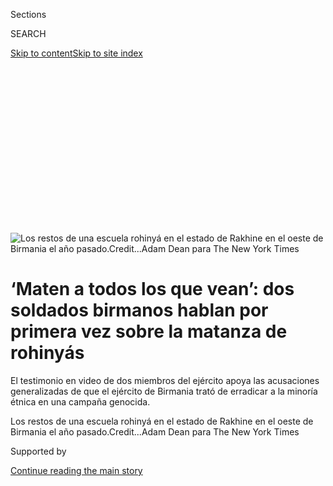 <div id="app">

<div>

<div>

<div>

<div class="NYTAppHideMasthead css-ikk3s8 e1suatyy0">

<div class="section css-133zg39 e1suatyy2">

<div class="css-eph4ug er09x8g0">

<div class="css-6n7j50">

</div>

<span class="css-1dv1kvn">Sections</span>

<div class="css-10488qs">

<span class="css-1dv1kvn">SEARCH</span>

</div>

[Skip to content](#site-content)[Skip to site
index](#site-index)

</div>

<div class="css-10698na e1huz5gh0">

</div>

</div>

</div>

</div>

<div data-aria-hidden="false">

<div id="site-content" data-role="main">

<div>

<div class="css-1aor85t" style="opacity:0.000000001;z-index:-1;visibility:hidden">

<div class="css-1hqnpie">

<div class="css-epjblv">

<span class="css-17xtcya">[Mundo](/es/section/mundo)</span><span class="css-x15j1o">|</span><span class="css-fwqvlz">‘Maten
a todos los que vean’: dos soldados birmanos hablan por primera vez
sobre la matanza de
rohinyás</span>

</div>

<div class="css-k008qs">

<div class="css-1iwv8en">

<span class="css-18z7m18"></span>

<div>

</div>

</div>

<span class="css-1n6z4y">https://nyti.ms/339ysyP</span>

<div class="css-1705lsu">

<div class="css-4xjgmj">

<div class="css-4skfbu" data-role="toolbar" data-aria-label="Social Media Share buttons, Save button, and Comments Panel with current comment count" data-testid="share-tools">

  - 
  - 
  - 
  - 
    
    <div class="css-6n7j50">
    
    </div>

  - 
  - 

</div>

</div>

</div>

</div>

</div>

</div>

<div class="css-11qgg8s">

</div>

<div id="fullBleedHeaderContent">

<div class="css-9fsmc8">

![<span class="css-16f3y1r e13ogyst0" data-aria-hidden="true">Los restos
de una escuela rohinyá en el estado de Rakhine en el oeste de Birmania
el año
pasado.</span><span class="css-cnj6d5 e1z0qqy90" itemprop="copyrightHolder"><span class="css-1ly73wi e1tej78p0">Credit...</span><span><span>Adam
Dean para The New York
Times</span></span></span>](https://static01.graylady3jvrrxbe.onion/images/2020/09/08/world/08rohingya-graves-ES-00/merlin_176684058_c9fb54cc-a16a-42b6-b331-4eaed1c08263-articleLarge.jpg?quality=75&auto=webp&disable=upscale)

</div>

<div class="css-1aqq9tq">

<div class="css-ls6wgr ehdk2mb0">

# ‘Maten a todos los que vean’: dos soldados birmanos hablan por primera vez sobre la matanza de rohinyás

</div>

El testimonio en video de dos miembros del ejército apoya las
acusaciones generalizadas de que el ejército de Birmania trató de
erradicar a la minoría étnica en una campaña genocida.

</div>

<div class="css-nwzfg5 e1gnum310">

<span class="css-1f9pvn2 mundo">Los restos de una escuela rohinyá en el
estado de Rakhine en el oeste de Birmania el año
pasado.</span><span class="css-cnj6d5 e1z0qqy90" itemprop="copyrightHolder"><span class="css-1ly73wi e1tej78p0">Credit...</span><span><span>Adam
Dean para The New York Times</span></span></span>

</div>

<div id="sponsor-wrapper" class="css-1hyfx7x">

<div id="sponsor-slug" class="css-19vbshk">

Supported by

</div>

[Continue reading the main
story](#after-sponsor)

<div id="sponsor" class="ad sponsor-wrapper" style="text-align:center;height:100%;display:block">

</div>

<div id="after-sponsor">

</div>

</div>

<div class="css-1wx1auc e1gnum311">

<div class="css-18e8msd">

<div class="css-vp77d3 epjyd6m0">

<div class="css-1baulvz">

Por [<span class="css-1baulvz" itemprop="name">Hannah
Beech</span>](https://www.nytimes3xbfgragh.onion/by/hannah-beech),
<span class="css-1baulvz" itemprop="name">Saw Nang</span> y
[<span class="css-1baulvz last-byline" itemprop="name">Marlise
Simons</span>](https://www.nytimes3xbfgragh.onion/by/marlise-simons)

</div>

</div>

  - 
    
    <div class="css-ld3wwf e16638kd2">
    
    8 de septiembre de
    2020
    
    </div>

  - 
    
    <div class="css-4xjgmj">
    
    <div class="css-d8bdto" data-role="toolbar" data-aria-label="Social Media Share buttons, Save button, and Comments Panel with current comment count" data-testid="share-tools">
    
      - 
      - 
      - 
      - 
        
        <div class="css-6n7j50">
        
        </div>
    
      - 
      - 
    
    </div>
    
    </div>

</div>

<div class="css-tk9fsr">

[Read in
English](https://www.nytimes3xbfgragh.onion/2020/09/08/world/asia/myanmar-rohingya-genocide.html "Read in English")

</div>

</div>

</div>

<div class="section meteredContent css-1r7ky0e" name="articleBody" itemprop="articleBody">

<div class="css-1fanzo5 StoryBodyCompanionColumn">

<div class="css-53u6y8">

[Regístrate para recibir nuestro
boletín](https://www.nytimes3xbfgragh.onion/newsletters/el-times) con
lo mejor de The New York Times.

-----

Los dos soldados confiesan sus crímenes de forma monótona. Solo unos
cuantos parpadeos delatan su emoción: ejecuciones, entierros en masa,
destrucción de pueblos y violaciones.

La orden de su comandante en agosto de 2017 fue clara, dijo el soldado
Myo Win Tun en un testimonio en video: “Disparen a todo lo que vean y a
todo lo que escuchen”.

Dijo que obedeció, participó en la masacre de 30 musulmanes rohinyás y
los enterró en una fosa común cerca de una torre celular y una base
militar.

</div>

</div>

<div class="css-1fanzo5 StoryBodyCompanionColumn">

<div class="css-53u6y8">

En un municipio vecino, el soldado Zaw Naing Tun dijo que alrededor de
la misma época, él y sus camaradas de otro batallón siguieron una
directiva casi idéntica de su superior: ‘Maten a todos los que vean,
sean niños o adultos’.

</div>

</div>

<div class="css-79elbk" data-testid="photoviewer-wrapper">

<div class="css-z3e15g" data-testid="photoviewer-wrapper-hidden">

</div>

<div class="css-1a48zt4 ehw59r15" data-testid="photoviewer-children">

![<span class="css-16f3y1r e13ogyst0" data-aria-hidden="true">Los
soldados Myo Win Tun y Zaw Naing Tun son los primeros miembros del
ejército de Birmania en admitir abiertamente haber participado en lo
que los funcionarios de las Naciones Unidas dicen que fue una campaña
genocida contra la minoría musulmana rohinyá del
país.</span>](https://static01.graylady3jvrrxbe.onion/images/2020/09/08/world/08rohingya-graves-ES-01/merlin_176717454_db6f0804-1f8c-44b4-a8d7-5f33bdcf53ce-articleLarge.jpg?quality=75&auto=webp&disable=upscale)

</div>

</div>

<div class="css-1fanzo5 StoryBodyCompanionColumn">

<div class="css-53u6y8">

“Acabamos con unas 20 aldeas”, dijo el soldado Zaw Naing Tun, y agregó
que él también arrojó los cuerpos en una fosa común.

El testimonio en video de los dos soldados se compartió con los fiscales
internacionales y es la primera vez que miembros del Tatmadaw —como se
conoce al ejército de Birmania— confiesan abiertamente haber participado
en lo que los funcionarios de las Naciones Unidas dicen que fue una
campaña genocida contra la minoría musulmana rohinyá del
país.

</div>

</div>

<div class="css-79elbk" data-testid="photoviewer-wrapper">

<div class="css-z3e15g" data-testid="photoviewer-wrapper-hidden">

</div>

<div class="css-1a48zt4 ehw59r15" data-testid="photoviewer-children">

<div class="css-1xdhyk6 erfvjey0">

<span class="css-1ly73wi e1tej78p0">Image</span>

<div class="css-zjzyr8">

<div data-testid="lazyimage-container" style="height:257.77777777777777px">

</div>

</div>

</div>

<span class="css-16f3y1r e13ogyst0" data-aria-hidden="true">Refugiados
rohinyás de Birmania en Bangladés en agosto de 2017. Muchos habían huído
del área de Taung Bazar, donde el soldado Myo Win Tun ha confesado haber
participado en
atrocidades.</span><span class="css-cnj6d5 e1z0qqy90" itemprop="copyrightHolder"><span class="css-1ly73wi e1tej78p0">Credit...</span><span>Adam
Dean para The New York Times</span></span>

</div>

</div>

<div class="css-1fanzo5 StoryBodyCompanionColumn">

<div class="css-53u6y8">

El 7 de septiembre, los dos hombres, que huyeron de Birmania el mes
pasado, fueron llevados a La Haya, donde la Corte Penal Internacional ha
abierto un caso que examina si los líderes del Tatmadaw cometieron
crímenes a gran escala contra los rohinyás.

</div>

</div>

<div class="css-1fanzo5 StoryBodyCompanionColumn">

<div class="css-53u6y8">

Las atrocidades descritas por los dos hombres se hacen eco de las
pruebas de graves abusos a los derechos humanos que se han recogido
entre los más de un millón de rohinyás que ahora se refugian en el
vecino Bangladés. Lo que distingue su testimonio es que proviene de los
perpetradores, no de las víctimas.

“Este es un instante monumental para los rohinyás y el pueblo de
Birmania en su continua lucha por la justicia”, dijo Matthew Smith,
director ejecutivo de Fortify Rights, un organismo de vigilancia de
derechos humanos. “Estos hombres podrían ser los primeros perpetradores
de Birmania juzgados en la Corte Penal Internacional, y los primeros
testigos internos bajo custodia del tribunal”.

The New York Times no pudo confirmar independientemente que los dos
soldados cometieron los crímenes que confesaron. Pero los detalles de
sus relatos se ajustan a las descripciones proporcionadas por decenas de
testigos y observadores, incluidos los refugiados rohinyás, los
residentes de Rakhine, los soldados del Tatmadaw y los políticos
locales.

Y múltiples aldeanos confirmaron de manera independiente la ubicación de
las fosas comunes que los soldados proporcionaron en su testimonio,
pruebas que serán aprovechadas en las investigaciones de la Corte Penal
Internacional y otros procedimientos judiciales. El gobierno de Birmania
ha negado repetidamente la existencia de esos sitios en toda la región.

Los crímenes que, según los soldados, fueron perpetrados por sus
batallones de infantería y otras fuerzas de seguridad —unos 150 civiles
muertos y docenas de aldeas destruidas— son solo una parte de la larga
campaña de Birmania en contra de los rohinyás. Y retratan una operación
concertada y calculada para exterminar a un solo grupo étnico
minoritario, la cuestión que está en el centro de los actuales casos de
genocidio.

Las masacres de los rohinyás que culminaron en 2017 fueron catalizadoras
de una de las huidas más rápidas de refugiados del mundo. En cuestión de
semanas, [tres cuartos de millón de
apátridas](https://www.nytimes3xbfgragh.onion/es/2019/08/26/espanol/mundo/rohinya-exodo-banglades.html)
fueron desarraigados de sus hogares en el estado occidental de Rakhine,
en Birmania, mientras las fuerzas de seguridad atacaban sus aldeas con
rifles, machetes y
lanzallamas.

</div>

</div>

<div class="css-79elbk" data-testid="photoviewer-wrapper">

<div class="css-z3e15g" data-testid="photoviewer-wrapper-hidden">

</div>

<div class="css-1a48zt4 ehw59r15" data-testid="photoviewer-children">

<div class="css-1xdhyk6 erfvjey0">

<span class="css-1ly73wi e1tej78p0">Image</span>

<div class="css-zjzyr8">

<div data-testid="lazyimage-container" style="height:257.77777777777777px">

</div>

</div>

</div>

<span class="css-16f3y1r e13ogyst0" data-aria-hidden="true">Refugiados
rohinyás en un campamento cerca de Amtali, Bangladés, en agosto de
2017</span><span class="css-cnj6d5 e1z0qqy90" itemprop="copyrightHolder"><span class="css-1ly73wi e1tej78p0">Credit...</span><span>Adam
Dean para The New York Times</span></span>

</div>

</div>

<div class="css-1fanzo5 StoryBodyCompanionColumn">

<div class="css-53u6y8">

Los ancianos fueron decapitados y las chicas jóvenes violadas y les
arrancaron los pañuelos de la cabeza para vendarles los ojos, dijeron
los testigos y los sobrevivientes. Médicos sin Fronteras calculó que por
lo menos [6700
rohinyás](https://www.nytimes3xbfgragh.onion/2017/12/14/world/asia/myanmar-rohingya-deaths.html),
entre ellos 730 niños, sufrieron muertes violentas desde fines de agosto
hasta fines de septiembre de 2017. Aproximadamente 200 asentamientos
rohinyás fueron completamente arrasados entre 2017 y 2019, según las
Naciones Unidas.

En un
[informe](https://www.ohchr.org/Documents/HRBodies/HRCouncil/FFM-Myanmar/20190916/A_HRC_42_CRP.5.pdf)
publicado el año pasado, una misión de investigación del Consejo de
Derechos Humanos de las Naciones Unidas dijo que “existe un grave riesgo
de que se produzcan o se repitan actos genocidas y de que Birmania no
cumpla su obligación de prevenir el genocidio, de investigar el
genocidio y de promulgar leyes eficaces que lo tipifiquen como delito y
lo castiguen”.

El gobierno de Myanmar ha negado cualquier campaña orquestada contra los
rohinyás. El pasado diciembre, [Daw Aung San Suu
Kyi](https://www.nytimes3xbfgragh.onion/2019/12/10/world/asia/aung-san-suu-kyi-myanmar-genocide-hague.html),
líder civil de la nación, defendió a Birmania de los cargos de genocidio
en otro caso, éste en la Corte Internacional de Justicia de La Haya.
Ganadora del premio Nobel de la Paz, Aung San Suu Kyi ha visto su legado
empañado por su apoyo a los militares y su negativa a condenar
claramente la persecución de los rohinyás.

Solo unos pocos soldados del Tatmadaw han sido castigados, con breves
períodos de prisión, por actos que los militares dicen que fueron
eventos aislados en un par de aldeas.

Aunque los rohinyás son del estado de Rakhine en Birmania, [el gobierno
del país afirma que son intrusos
extranjeros](https://www.nytimes3xbfgragh.onion/2017/10/24/world/asia/myanmar-rohingya-ethnic-cleansing.html).
Los funcionarios birmanos han sugerido que los rohinyás quemaron sus
propias aldeas para obtener simpatía internacional.

Los relatos de los dos soldados destrozan esa narrativa oficial.

No está claro qué pasará con los dos hombres, que no están bajo arresto
pero que fueron efectivamente puestos bajo custodia de la Corte Penal
Internacional el lunes. Podrían prestar testimonio en los procedimientos
judiciales y ser puestos en protección de testigos. Podrían ser
juzgados. La oficina del fiscal del tribunal se negó a comentar
públicamente sobre un caso en curso, pero dos personas al tanto de las
investigaciones dijeron que los hombres ya habían sido interrogados
ampliamente por funcionarios del tribunal en las últimas
semanas.

</div>

</div>

<div class="css-79elbk" data-testid="photoviewer-wrapper">

<div class="css-z3e15g" data-testid="photoviewer-wrapper-hidden">

</div>

<div class="css-1a48zt4 ehw59r15" data-testid="photoviewer-children">

<div class="css-1xdhyk6 erfvjey0">

<span class="css-1ly73wi e1tej78p0">Image</span>

<div class="css-zjzyr8">

<div data-testid="lazyimage-container" style="height:257.77777777777777px">

</div>

</div>

</div>

<span class="css-16f3y1r e13ogyst0" data-aria-hidden="true">Refugiados
rohinyás en septiembre de 2017 después de cruzar a Bangladés. Las aldeas
arden en el
fondo.</span><span class="css-cnj6d5 e1z0qqy90" itemprop="copyrightHolder"><span class="css-1ly73wi e1tej78p0">Credit...</span><span>Adam
Dean para The New York Times</span></span>

</div>

</div>

<div class="css-1fanzo5 StoryBodyCompanionColumn">

<div class="css-53u6y8">

La Corte Penal Internacional normalmente enjuicia a figuras de alto
nivel acusadas de delitos graves como el genocidio o los crímenes de
lesa humanidad, no a soldados rasos.

Payam Akhavan, un abogado canadiense que representa a Bangladés en una
demanda contra Birmania ante la Corte Penal Internacional, no quiso
hacer comentarios sobre la identidad de los dos hombres. Sin embargo,
pidió que se rindieran cuentas para evitar nuevas atrocidades contra los
600.000 rohinyás que permanecen en Birmania.

“La impunidad no es una opción”, dijo Akhavan. “Algo de justicia es
mejor que nada de justicia”.

Los relatos de los soldados también añadirán peso al caso separado en la
Corte Internacional de Justicia, donde se acusa a Birmania de intentar
“destruir a los rohinyás como grupo, en su totalidad, mediante el uso
de [asesinatos en masa, violaciones y otras formas de violencia
sexual](https://www.nytimes3xbfgragh.onion/2017/09/02/world/asia/rohingya-myanmar-bangladesh-refugees-massacre.html?action=click&module=RelatedCoverage&pgtype=Article&region=Footer),
así como la destrucción sistemática por el fuego de sus aldeas”.

Ese caso fue presentado el año pasado por Gambia en nombre de la
Organización para la Cooperación Islámica, integrada por 57 naciones. La
semana pasada, los Países Bajos y Canadá anunciaron que prestarían apoyo
jurídico a la labor de responsabilizar a Birmania por el genocidio,
calificándolo de asunto “de interés para toda la
humanidad”.

</div>

</div>

<div class="css-79elbk" data-testid="photoviewer-wrapper">

<div class="css-z3e15g" data-testid="photoviewer-wrapper-hidden">

</div>

<div class="css-1a48zt4 ehw59r15" data-testid="photoviewer-children">

<div class="css-1xdhyk6 erfvjey0">

<span class="css-1ly73wi e1tej78p0">Image</span>

<div class="css-zjzyr8">

<div data-testid="lazyimage-container" style="height:257.77777777777777px">

</div>

</div>

</div>

<span class="css-16f3y1r e13ogyst0" data-aria-hidden="true">Un
campamento de refugiados cerca de Bazar de Cox, Bangladés, en noviembre
de 2017. Más de un millón de rohinyás se han refugiado en
Bangladés.</span><span class="css-cnj6d5 e1z0qqy90" itemprop="copyrightHolder"><span class="css-1ly73wi e1tej78p0">Credit...</span><span>Adam
Dean para The New York Times</span></span>

</div>

</div>

<div class="css-1fanzo5 StoryBodyCompanionColumn">

<div class="css-53u6y8">

En agosto de 2017, los batallones de infantería ligera números 353 y 565
llevaron a cabo “operaciones de despeje” en las áreas donde los hombres
dijeron que lo hicieron, los municipios de Buthidaung y Maungdaw. Los
comandantes que el soldado Myo Win Tun dijo que ordenaron eliminar a los
rohinyás —el coronel Than Htike, el capitán Tun Tun y el sargento Aung
San Oo— estaban operando ahí en ese momento, según sus compañeros.

Hay una torre celular cerca de la base del Batallón de Infantería Ligera
552, en las afueras de la ciudad de Taung Bazar, cerca de donde el
soldado Myo Win Tun dijo que había ayudado a cavar una fosa común. La
base es muy conocida en la zona porque, junto con dos docenas de puestos
de guardia fronterizos, fue atacada por [insurgentes
rohinyás](https://www.nytimes3xbfgragh.onion/es/2017/09/28/espanol/como-la-violencia-en-birmania-radicalizo-a-una-nueva-generacion-rohinya.html)
el 25 de agosto de 2017, lo que impulsó las brutales operaciones
militares contra los civiles rohinyás.

</div>

</div>

<div class="css-1fanzo5 StoryBodyCompanionColumn">

<div class="css-53u6y8">

Los refugiados rohinyás que vivían en un pueblo adyacente al campamento
552 dijeron reconocer al soldado Myo Win Tun. Describieron en detalle la
ubicación de dos fosas comunes en esa zona. Los residentes que aún están
en la región, que hablaron con el Times, también dijeron conocer los
sitios de entierro masivo cerca del campamento
militar.

</div>

</div>

<div id="rohingya-sat-graves-ES" class="section interactive-content interactive-size-scoop css-xgt82e" data-id="100000007330418">

<div class="css-17ih8de interactive-body" data-sourceid="100000007330418">

<div class="g-story g-freebird g-max-limit" data-preview-slug="rohingya-2020">

<div class="g-container">

<div class="g-asset g-graphic" style="max-width: 1050px">

<div data-role="img">

<div id="g-grave_annotated-box" class="ai2html">

<div id="g-grave_annotated-945" class="g-artboard" style="min-width: 954px;" data-aspect-ratio="1.432" data-min-width="954">

<div style="padding: 0 0 69.8113% 0;">

</div>

![](data:image/gif;base64,R0lGODlhCgAKAIAAAB8fHwAAACH5BAEAAAAALAAAAAAKAAoAAAIIhI+py+0PYysAOw==)

<div id="g-ai0-1" class="g-black-shadow g-aiAbs g-aiPointText" style="top:4.9892%;margin-top:-7.2px;right:94.0298%;width:60px;">

NORTE

</div>

<div id="g-ai0-2" class="g-black-shadow g-aiAbs g-aiPointText" style="top:19.43%;margin-top:-19.4px;left:64.0917%;width:143px;">

Base del Batallón de

Infantería Ligera
552

</div>

<div id="g-ai0-3" class="g-black-shadow g-aiAbs g-aiPointText" style="top:36.397%;margin-top:-19.4px;left:24.9932%;width:177px;">

Ubicación de la fosa común

confirmada por los
aldeanos

</div>

<div id="g-ai0-4" class="g-black-shadow g-aiAbs g-aiPointText" style="top:72.0426%;margin-top:-9.8px;left:87.5634%;width:89px;">

Torre
celular

</div>

<div id="g-ai0-5" class="g-black-shadow g-aiAbs g-aiPointText" style="top:76.8417%;margin-top:-8.8px;left:16.7122%;width:132px;">

La aldea de Thin Ga
Net

</div>

<div id="g-ai0-6" class="g-black-shadow g-aiAbs g-aiPointText" style="top:94.6552%;margin-top:-19.4px;right:8.4278%;width:234px;">

Ubicación de otra fosa común

confirmada por los
aldeanos

</div>

</div>

<div id="g-grave_annotated-720" class="g-artboard" style="min-width: 720px;max-width: 953px;max-height: 664px" data-aspect-ratio="1.434" data-min-width="720" data-max-width="953">

<div style="padding: 0 0 69.7222% 0;">

</div>

![](data:image/gif;base64,R0lGODlhCgAKAIAAAB8fHwAAACH5BAEAAAAALAAAAAAKAAoAAAIIhI+py+0PYysAOw==)

<div id="g-ai1-1" class="g-black-shadow g-aiAbs g-aiPointText" style="top:5.4238%;margin-top:-7.2px;right:91.8799%;width:60px;">

NORTE

</div>

<div id="g-ai1-2" class="g-black-shadow g-aiAbs g-aiPointText" style="top:19.3557%;margin-top:-17.2px;left:64.09%;width:128px;">

Base del Batallón de

Infantería Ligera
552

</div>

<div id="g-ai1-3" class="g-black-shadow g-aiAbs g-aiPointText" style="top:35.8895%;margin-top:-17.2px;left:24.9926%;width:158px;">

Ubicación de la fosa común

confirmada por los
aldeanos

</div>

<div id="g-ai1-4" class="g-black-shadow g-aiAbs g-aiPointText" style="top:71.8657%;margin-top:-8.8px;left:87.561%;width:81px;">

Torre
celular

</div>

<div id="g-ai1-5" class="g-black-shadow g-aiAbs g-aiPointText" style="top:74.5474%;margin-top:-7.2px;left:12.6841%;width:117px;">

La aldea de Thin Ga
Net

</div>

<div id="g-ai1-6" class="g-black-shadow g-aiAbs g-aiPointText" style="bottom:2.4044%;right:8.4968%;width:207px;">

Ubicación de otra fosa común

confirmada por los
aldeanos

</div>

</div>

<div id="g-grave_annotated-500" class="g-artboard" style="min-width: 550px;max-width: 719px;max-height: 603px" data-aspect-ratio="1.193" data-min-width="550" data-max-width="719">

<div style="padding: 0 0 83.8182% 0;">

</div>

![](data:image/gif;base64,R0lGODlhCgAKAIAAAB8fHwAAACH5BAEAAAAALAAAAAAKAAoAAAIIhI+py+0PYysAOw==)

<div id="g-ai2-1" class="g-black-shadow g-aiAbs g-aiPointText" style="top:4.1708%;margin-top:-7.2px;right:90.6428%;width:60px;">

NORTE

</div>

<div id="g-ai2-2" class="g-black-shadow g-aiAbs g-aiPointText" style="top:19.5329%;margin-top:-16px;left:57.296%;width:120px;">

Base del Batallón de

Infantería Ligera
552

</div>

<div id="g-ai2-3" class="g-black-shadow g-aiAbs g-aiPointText" style="top:35.8019%;margin-top:-16px;left:10.353%;width:148px;">

Ubicación de la fosa común

confirmada por los
aldeanos

</div>

<div id="g-ai2-4" class="g-black-shadow g-aiAbs g-aiPointText" style="top:71.854%;margin-top:-8.2px;left:85.4769%;width:77px;">

Torre
celular

</div>

<div id="g-ai2-5" class="g-black-shadow g-aiAbs g-aiPointText" style="top:76.8391%;margin-top:-7.2px;left:2.4835%;width:117px;">

La aldea de Thin Ga
Net

</div>

<div id="g-ai2-6" class="g-black-shadow g-aiAbs g-aiPointText" style="bottom:2.3906%;right:9.7516%;width:194px;">

Ubicación de otra fosa común

confirmada por los
aldeanos

</div>

</div>

<div id="g-grave_annotated-330" class="g-artboard" style="max-width: 549px;max-height: 767px" data-aspect-ratio="0.716" data-min-width="0" data-max-width="549">

<div style="padding: 0 0 139.697% 0;">

</div>

![](data:image/gif;base64,R0lGODlhCgAKAIAAAB8fHwAAACH5BAEAAAAALAAAAAAKAAoAAAIIhI+py+0PYysAOw==)

<div id="g-ai3-1" class="g-black-shadow g-aiAbs g-aiPointText" style="top:5.6501%;margin-top:-16px;right:33.4517%;width:148px;">

Ubicación de la fosa común

confirmada por los
aldeanos

</div>

<div id="g-ai3-2" class="g-black-shadow g-aiAbs g-aiPointText" style="top:28.0321%;margin-top:-7.2px;left:23.8361%;width:117px;">

La aldea de Thin Ga
Net

</div>

<div id="g-ai3-3" class="g-black-shadow g-aiAbs g-aiPointText" style="top:44.4787%;margin-top:-16px;right:2.4538%;width:120px;">

Base del Batallón de

Infantería Ligera
552

</div>

<div id="g-ai3-4" class="g-black-shadow g-aiAbs g-aiPointText" style="top:80.5308%;margin-top:-8.2px;left:39.1282%;width:77px;">

Torre
celular

</div>

<div id="g-ai3-5" class="g-black-shadow g-aiAbs g-aiPointText" style="bottom:5.9579%;left:91.664%;margin-left:-30px;width:60px;">

NORTE

</div>

<div id="g-ai3-6" class="g-black-shadow g-aiAbs g-aiPointText" style="bottom:0.8721%;left:13.1768%;width:194px;">

Ubicación de otra fosa común

confirmada por los aldeanos

</div>

</div>

</div>

</div>

<div class="g-source">

<span class="g-credit">Por Jin Wu/The New York
Times</span><span class="g-credit_bullet">·</span><span class="g-credit">Imagen
satelital por Maxar Technologies, tomada el 25 de septiembre de
2017.</span>

</div>

</div>

</div>

</div>

</div>

</div>

<div class="css-1fanzo5 StoryBodyCompanionColumn">

<div class="css-53u6y8">

Basha Miya, quien ahora es un refugiado en Bangladés, dijo que su abuela
fue enterrada en una de las fosas comunes de la base, junto con al menos
otras 16 personas del pueblo vecino de Thin Ga Net, conocido en la
lengua rohinyá como Phirkhali.

“Cuando la recuerdo, solo lloro”, dijo. “Me siento mal por no haber
podido darle un funeral apropiado”.

Después de que los soldados arrojaron los cuerpos en dos tumbas a
orillas de los canales, trajeron excavadoras para cubrir los cadáveres,
según testigos presenciales. El soldado Myo Win Tun dijo que él y otros
enterraron a ocho mujeres, siete niños y 15 hombres en una tumba.

La aldea de Thin Ga Net fue borrada del mapa por el fuego. Hoy, solo un
par de depósitos de agua insinúan que una vez estuvo allí una bulliciosa
aldea
rohinyá.

</div>

</div>

<div id="rohingya-sat-Thin-Ga-Net-ES" class="section interactive-content interactive-size-scoop css-xgt82e" data-id="100000007330436">

<div class="css-17ih8de interactive-body" data-sourceid="100000007330436">

<div class="g-story g-freebird g-max-limit" data-preview-slug="rohingya-2020">

<div class="g-container">

<div class="g-asset g-grid g-col-count-2 g-asset-width-full" style="">

### La aldea de Thin Ga Net

<div data-role="img">

<div class="g-grid-item-container g-align-center" style="">

<div class="g-grid-item" style="">

<div class="g-asset g-image g-asset-width-bleed" style="">

<div data-role="img">

<div class="g-asset_inner">

![](https://static01.graylady3jvrrxbe.onion/packages/flash/multimedia/ICONS/transparent.png)

![](https://static01.graylady3jvrrxbe.onion/newsgraphics/2020/09/08/rohingya-2020/assets/images/thin-ga-net-23may2017-2000.jpg)

</div>

</div>

</div>

23 de mayo de
2017

</div>

<div class="g-grid-item" style="">

<div class="g-asset g-graphic g-asset-width-bleed" style="">

<div data-role="img">

<div id="g-thin-ga-net-after-box" class="ai2html">

<div id="g-thin-ga-net-after-945" class="g-artboard" style="min-width: 945px;" data-aspect-ratio="1.003" data-min-width="945">

<div style="padding: 0 0 99.6789% 0;">

</div>

![](data:image/gif;base64,R0lGODlhCgAKAIAAAB8fHwAAACH5BAEAAAAALAAAAAAKAAoAAAIIhI+py+0PYysAOw==)

<div id="g-ai0-1" class="g-black-shadow g-aiAbs g-aiPointText" style="top:24.0777%;margin-top:-9.8px;left:47.4837%;margin-left:-96.5px;width:193px;">

Aldeas rohinyás
quemadas

</div>

<div id="g-ai0-2" class="g-black-shadow g-aiAbs g-aiPointText" style="top:39.7471%;margin-top:-19.4px;left:68.8152%;margin-left:-88.5px;width:177px;">

Ubicación de la fosa común

confirmada por los
aldeanos

</div>

<div id="g-ai0-3" class="g-black-shadow g-aiAbs g-aiPointText" style="top:69.8968%;margin-top:-19.4px;left:87.471%;margin-left:-71.5px;width:143px;">

Base del Batallón de

Infantería Ligera
552

</div>

</div>

<div id="g-thin-ga-net-after-720" class="g-artboard" style="min-width: 720px;max-width: 944px;max-height: 939px" data-aspect-ratio="1.006" data-min-width="720" data-max-width="944">

<div style="padding: 0 0 99.4396% 0;">

</div>

![](data:image/gif;base64,R0lGODlhCgAKAIAAAB8fHwAAACH5BAEAAAAALAAAAAAKAAoAAAIIhI+py+0PYysAOw==)

<div id="g-ai1-1" class="g-black-shadow g-aiAbs g-aiPointText" style="top:11.705%;margin-top:-9.8px;left:63.9649%;width:193px;">

Aldeas rohinyás
quemadas

</div>

<div id="g-ai1-2" class="g-black-shadow g-aiAbs g-aiPointText" style="top:41.2595%;margin-top:-19.4px;left:69.4867%;margin-left:-88.5px;width:177px;">

Ubicación de la fosa común

confirmada por los
aldeanos

</div>

<div id="g-ai1-3" class="g-black-shadow g-aiAbs g-aiPointText" style="top:69.1938%;margin-top:-19.4px;right:8.7287%;width:143px;">

Base del Batallón de

Infantería Ligera
552

</div>

</div>

<div id="g-thin-ga-net-after-500" class="g-artboard" style="min-width: 500px;max-width: 719px;max-height: 716px" data-aspect-ratio="1.004" data-min-width="500" data-max-width="719">

<div style="padding: 0 0 99.5931% 0;">

</div>

![](data:image/gif;base64,R0lGODlhCgAKAIAAAB8fHwAAACH5BAEAAAAALAAAAAAKAAoAAAIIhI+py+0PYysAOw==)

<div id="g-ai2-1" class="g-black-shadow g-aiAbs g-aiPointText" style="top:11.3593%;margin-top:-25.6px;left:63.5094%;width:77px;">

Aldeas

rohinyás

quemadas

</div>

<div id="g-ai2-2" class="g-black-shadow g-aiAbs g-aiPointText" style="top:34.1722%;margin-top:-17.2px;right:37.5005%;width:158px;">

Ubicación de la fosa común

confirmada por los
aldeanos

</div>

<div id="g-ai2-3" class="g-black-shadow g-aiAbs g-aiPointText" style="top:69.3152%;margin-top:-17.2px;right:10.347%;width:128px;">

Base del Batallón de

Infantería Ligera
552

</div>

</div>

<div id="g-thin-ga-net-after-330" class="g-artboard" style="max-width: 499px;max-height: 496px" data-aspect-ratio="1.006" data-min-width="0" data-max-width="499">

<div style="padding: 0 0 99.3834% 0;">

</div>

![](data:image/gif;base64,R0lGODlhCgAKAIAAAB8fHwAAACH5BAEAAAAALAAAAAAKAAoAAAIIhI+py+0PYysAOw==)

<div id="g-ai3-1" class="g-black-shadow g-aiAbs g-aiPointText" style="top:11.54%;margin-top:-23.8px;left:68.6507%;width:73px;">

Aldeas

rohinyás

quemadas

</div>

<div id="g-ai3-2" class="g-black-shadow g-aiAbs g-aiPointText" style="top:33.5544%;margin-top:-16px;right:37.5105%;width:148px;">

Ubicación de la fosa común

confirmada por los
aldeanos

</div>

<div id="g-ai3-3" class="g-black-shadow g-aiAbs g-aiPointText" style="top:68.924%;margin-top:-16px;right:3.6904%;width:120px;">

Base del Batallón de

Infantería Ligera 552

</div>

</div>

</div>

</div>

</div>

25 de septiembre de 2017

</div>

</div>

<div class="g-source">

<span class="g-credit">Por Jin Wu/The New York
Times</span><span class="g-credit_bullet">·</span><span class="g-credit">Imagen
satelital por Maxar Technologies</span>

</div>

</div>

</div>

</div>

</div>

</div>

</div>

<div class="css-1fanzo5 StoryBodyCompanionColumn">

<div class="css-53u6y8">

Mientras merodeaban por las aldeas alrededor de Taung Bazar, el soldado
Myo Win Tun, de 33 años, parece haber perdido la cuenta de cuántos
rohinyá mataron él y su batallón. ¿Fueron 60 o 70? ¿Quizás más?

“Disparamos indiscriminadamente a todo el mundo”, dijo en un testimonio
en video. “Disparamos a los hombres musulmanes en la frente y pateamos
los cuerpos al agujero”.

Él también violó a una mujer, dijo.

El soldado Zaw Naing Tun, un exmonje budista, admitió que pasa por una
confusión similar, ya que el asesinato de unos 80 rohinyás se extendió
de horas a días. El soldado dijo que él y otros miembros de su batallón
irrumpieron en 20 aldeas del municipio de Maungdaw Township, incluyendo
Doe Tan, Ngan Chaung, Kyet Yoe Pyin, Zin Paing Nyar y U Shey Kya.

Algunas de estas aldeas fueron quemadas hasta los cimientos. Bashir
Ahmed dijo que los batallones del Tatmadaw entraron en su aldea natal,
Zin Paing Nyar, temprano en la mañana del 26 de agosto de
2017.

</div>

</div>

<div id="rohingya-sat-Zin-Paing-Nyar-ES" class="section interactive-content interactive-size-scoop css-xgt82e" data-id="100000007330453">

<div class="css-17ih8de interactive-body" data-sourceid="100000007330453">

<div class="g-story g-freebird g-max-limit" data-preview-slug="rohingya-2020">

<div class="g-container">

<div class="g-asset g-grid g-col-count-2 g-asset-width-full" style="">

### La aldea de Zin Paing Nyar

<div data-role="img">

<div class="g-grid-item-container g-align-center" style="">

<div class="g-grid-item" style="">

<div class="g-asset g-image g-asset-width-bleed" style="">

<div data-role="img">

<div class="g-asset_inner">

![](https://static01.graylady3jvrrxbe.onion/packages/flash/multimedia/ICONS/transparent.png)

![](https://static01.graylady3jvrrxbe.onion/newsgraphics/2020/09/08/rohingya-2020/assets/images/cropped-zin-paing-nyar-15feb2017-2000.jpg)

</div>

</div>

</div>

15 de febrero de
2017

</div>

<div class="g-grid-item" style="">

<div class="g-asset g-graphic g-asset-width-bleed" style="">

<div data-role="img">

<div id="g-zin-paing-nyar-after-box" class="ai2html">

<div id="g-zin-paing-nyar-after-945" class="g-artboard" style="min-width: 945px;" data-aspect-ratio="1.08" data-min-width="945">

<div style="padding: 0 0 92.5889% 0;">

</div>

![](data:image/gif;base64,R0lGODlhCgAKAIAAAB8fHwAAACH5BAEAAAAALAAAAAAKAAoAAAIIhI+py+0PYysAOw==)

<div id="g-ai0-1" class="g-black-shadow g-aiAbs g-aiPointText" style="top:63.7744%;margin-top:-29px;left:46.8778%;margin-left:-38.5px;width:77px;">

Aldeas

rohinyás

quemadas

</div>

</div>

<div id="g-zin-paing-nyar-after-720" class="g-artboard" style="min-width: 720px;max-width: 944px;max-height: 873px" data-aspect-ratio="1.081" data-min-width="720" data-max-width="944">

<div style="padding: 0 0 92.4952% 0;">

</div>

![](data:image/gif;base64,R0lGODlhCgAKAIAAAB8fHwAAACH5BAEAAAAALAAAAAAKAAoAAAIIhI+py+0PYysAOw==)

<div id="g-ai1-1" class="g-black-shadow g-aiAbs g-aiPointText" style="top:65.3193%;margin-top:-29px;left:45.8899%;margin-left:-42.5px;width:85px;">

Aldeas

rohinyás

quemadas

</div>

</div>

<div id="g-zin-paing-nyar-after-500" class="g-artboard" style="min-width: 500px;max-width: 719px;max-height: 664px" data-aspect-ratio="1.082" data-min-width="500" data-max-width="719">

<div style="padding: 0 0 92.3931% 0;">

</div>

![](data:image/gif;base64,R0lGODlhCgAKAIAAAB8fHwAAACH5BAEAAAAALAAAAAAKAAoAAAIIhI+py+0PYysAOw==)

<div id="g-ai2-1" class="g-black-shadow g-aiAbs g-aiPointText" style="top:68.0929%;margin-top:-25.6px;left:47.4725%;margin-left:-38.5px;width:77px;">

Aldeas

rohinyás

quemadas

</div>

</div>

<div id="g-zin-paing-nyar-after-330" class="g-artboard" style="max-width: 499px;max-height: 461px" data-aspect-ratio="1.082" data-min-width="0" data-max-width="499">

<div style="padding: 0 0 92.4137% 0;">

</div>

![](data:image/gif;base64,R0lGODlhCgAKAIAAAB8fHwAAACH5BAEAAAAALAAAAAAKAAoAAAIIhI+py+0PYysAOw==)

<div id="g-ai3-1" class="g-black-shadow g-aiAbs g-aiPointText" style="top:71.1055%;margin-top:-23.8px;left:47.0728%;margin-left:-36.5px;width:73px;">

Aldeas

rohinyás

quemadas

</div>

</div>

</div>

</div>

</div>

26 de noviembre de 2017

</div>

</div>

<div class="g-source">

<span class="g-credit">Imagen satelital por Maxar
Technologies</span>

</div>

</div>

</div>

<div id="doe-tan" class="g-asset g-grid g-col-count-2 g-asset-width-full" style="">

### La aldea de Doe Tan

<div data-role="img">

<div class="g-grid-item-container g-align-center" style="">

<div class="g-grid-item" style="">

<div class="g-asset g-image g-asset-width-bleed" style="">

<div data-role="img">

<div class="g-asset_inner">

![](https://static01.graylady3jvrrxbe.onion/packages/flash/multimedia/ICONS/transparent.png)

![](https://static01.graylady3jvrrxbe.onion/newsgraphics/2020/09/08/rohingya-2020/assets/images/doe-tan-23may2017-2000.jpg)

</div>

</div>

</div>

23 de mayo de
2017

</div>

<div class="g-grid-item" style="">

<div class="g-asset g-graphic g-asset-width-bleed" style="">

<div data-role="img">

<div id="g-doe-tan-after-box" class="ai2html">

<div id="g-doe-tan-after-945" class="g-artboard" style="min-width: 945px;" data-aspect-ratio="1.07" data-min-width="945">

<div style="padding: 0 0 93.4355% 0;">

</div>

![](data:image/gif;base64,R0lGODlhCgAKAIAAAB8fHwAAACH5BAEAAAAALAAAAAAKAAoAAAIIhI+py+0PYysAOw==)

<div id="g-ai0-1" class="g-black-shadow g-aiAbs g-aiPointText" style="top:74.5221%;margin-top:-29px;left:66.8778%;margin-left:-38.5px;width:77px;">

Aldeas

rohinyás

quemadas

</div>

</div>

<div id="g-doe-tan-after-720" class="g-artboard" style="min-width: 720px;max-width: 944px;max-height: 884px" data-aspect-ratio="1.068" data-min-width="720" data-max-width="944">

<div style="padding: 0 0 93.6063% 0;">

</div>

![](data:image/gif;base64,R0lGODlhCgAKAIAAAB8fHwAAACH5BAEAAAAALAAAAAAKAAoAAAIIhI+py+0PYysAOw==)

<div id="g-ai1-1" class="g-black-shadow g-aiAbs g-aiPointText" style="top:75.9689%;margin-top:-29px;left:67.4177%;margin-left:-42.5px;width:85px;">

Aldeas

rohinyás

quemadas

</div>

</div>

<div id="g-doe-tan-after-500" class="g-artboard" style="min-width: 500px;max-width: 719px;max-height: 673px" data-aspect-ratio="1.068" data-min-width="500" data-max-width="719">

<div style="padding: 0 0 93.5931% 0;">

</div>

![](data:image/gif;base64,R0lGODlhCgAKAIAAAB8fHwAAACH5BAEAAAAALAAAAAAKAAoAAAIIhI+py+0PYysAOw==)

<div id="g-ai2-1" class="g-black-shadow g-aiAbs g-aiPointText" style="top:38.1578%;margin-top:-25.6px;left:23.9094%;width:77px;">

Aldeas

rohinyás

quemadas

</div>

</div>

<div id="g-doe-tan-after-330" class="g-artboard" style="max-width: 499px;max-height: 467px" data-aspect-ratio="1.068" data-min-width="0" data-max-width="499">

<div style="padding: 0 0 93.6259% 0;">

</div>

![](data:image/gif;base64,R0lGODlhCgAKAIAAAB8fHwAAACH5BAEAAAAALAAAAAAKAAoAAAIIhI+py+0PYysAOw==)

<div id="g-ai3-1" class="g-black-shadow g-aiAbs g-aiPointText" style="top:48.176%;margin-top:-23.8px;left:38.3477%;width:73px;">

Aldeas

rohinyás

quemadas

</div>

</div>

</div>

</div>

</div>

9 de enero de 2018

</div>

</div>

<div class="g-source">

<span class="g-credit">Imagen satelital por Maxar Technologies</span>

</div>

</div>

</div>

</div>

</div>

</div>

</div>

<div class="css-1fanzo5 StoryBodyCompanionColumn">

<div class="css-53u6y8">

“Abrían fuego cuando encontraban a alguien delante de ellos”, dijo.
“Quemaron nuestras casas. No queda nada”.

Más de 30 residentes fueron asesinados en Zin Paing Nyar, según los
testimonios de los sobrevivientes.

</div>

</div>

<div class="css-1fanzo5 StoryBodyCompanionColumn">

<div class="css-53u6y8">

El soldado Zaw Naing Tun, de 30 años, dijo que él y otros cuatro
miembros de su batallón mataron a tiros a siete rohinyás en Zin Paing
Nyar. Capturaron a diez hombres desarmados, los ataron con cuerdas, los
mataron y los enterraron en una fosa común al norte de la aldea, dijo en
el testimonio en video.

Hay algunas discrepancias entre el recuento de los soldados y el de los
aldeanos rohinyás. El soldado Myo Win Tun describió la torre celular
como al este de la base 552, cuando en realidad está al
suroeste.

</div>

</div>

<div class="css-79elbk" data-testid="photoviewer-wrapper">

<div class="css-z3e15g" data-testid="photoviewer-wrapper-hidden">

</div>

<div class="css-1a48zt4 ehw59r15" data-testid="photoviewer-children">

<div class="css-1xdhyk6 erfvjey0">

<span class="css-1ly73wi e1tej78p0">Image</span>

<div class="css-zjzyr8">

<div data-testid="lazyimage-container" style="height:257.77777777777777px">

</div>

</div>

</div>

<span class="css-16f3y1r e13ogyst0" data-aria-hidden="true">Un musulmán
rohinyá lee el Corán en una de las pocas mezquitas intactas del pueblo
de Ngan Chaung en el norte del estado de Rakhine el año
pasado.</span><span class="css-cnj6d5 e1z0qqy90" itemprop="copyrightHolder"><span class="css-1ly73wi e1tej78p0">Credit...</span><span>Adam
Dean para The New York Times</span></span>

</div>

</div>

<div class="css-1fanzo5 StoryBodyCompanionColumn">

<div class="css-53u6y8">

Pero la mayoría de los otros detalles están corroborados por
declaraciones de testigos y sobrevivientes. En la aldea de Ngan Chaung,
parte de la cual se salvó de la destrucción, cinco o seis soldados del
Batallón 353 de Infantería Ligera llegaron una tarde a finales de agosto
de 2017 y eligieron a cinco mujeres para violarlas, dijo un residente
que aún vive en la aldea. Él y otros residentes relataron que los
esposos de las mujeres fueron asesinados después.

El soldado Zaw Naing Tun dijo que no cometió violencia sexual porque su
rango era demasiado bajo como para participar. En cambio, se mantuvo de
centinela mientras otros violaban a las mujeres rohinyás.

Los dos soldados que admitieron haber matado rohinyás son miembros de
minorías étnicas en un país donde la persecución de tales grupos está
institucionalizada.

A principios de este año, el par terminó bajo custodia del ejército de
Arakan Army, una milicia étnica de Rakhine que actualmente combate al
Tatmadaw y que grabó sus confesiones en video. Ambos hombres dijeron que
desertaron del Tatmadaw.

</div>

</div>

<div class="css-1fanzo5 StoryBodyCompanionColumn">

<div class="css-53u6y8">

La deserción es un problema particular en las zonas de conflicto de
minorías étnicas, dijeron militares con información privilegiada. Se
cree que unos 60 soldados del Batallón de Infantería Ligera 565 han
desertado.

“Fui discriminado racialmente”, dijo en su testimonio en video el
soldado Myo Win Tun, miembro de la etnia shanni, en un raro estallido
sentimental.

Más tarde, describió, en voz baja, cómo su oficial al mando, el coronel
Than Htike, había instruido al batallón que “exterminara” a los
rohinyás.

“Estuve involucrado en el asesinato de 30 hombres, mujeres y niños
musulmanes inocentes, enterrados en una fosa común”, dijo, mientas
miraba estoicamente a la
cámara.

</div>

</div>

<div class="css-79elbk" data-testid="photoviewer-wrapper">

<div class="css-z3e15g" data-testid="photoviewer-wrapper-hidden">

</div>

<div class="css-1a48zt4 ehw59r15" data-testid="photoviewer-children">

<div class="css-1xdhyk6 erfvjey0">

<span class="css-1ly73wi e1tej78p0">Image</span>

<div class="css-zjzyr8">

<div data-testid="lazyimage-container" style="height:257.77777777777777px">

</div>

</div>

</div>

<span class="css-16f3y1r e13ogyst0" data-aria-hidden="true">Los restos
de una mezquita en Sabal Khone, un pueblo rohinyá
arrasado.</span><span class="css-cnj6d5 e1z0qqy90" itemprop="copyrightHolder"><span class="css-1ly73wi e1tej78p0">Credit...</span><span>Adam
Dean para The New York Times</span></span>

</div>

</div>

<div class="css-1fanzo5 StoryBodyCompanionColumn">

<div class="css-53u6y8">

Hannah Beech ha sido la jefa de la corresponsalía para el sureste
asiático desde 2017, con sede en Bangkok. Antes de trabajar en The New
York Times, fue reportera de la revista Time durante veinte años, donde
reportó desde Shanghái, Pekín, Bangkok y Hong Kong.
[@hkbeech](https://twitter.com/hkbeech)

-----

</div>

</div>

</div>

<div>

</div>

<div>

</div>

<div>

</div>

<div>

<div id="bottom-wrapper" class="css-1ede5it">

<div id="bottom-slug" class="css-l9onyx">

Advertisement

</div>

[Continue reading the main
story](#after-bottom)

<div id="bottom" class="ad bottom-wrapper" style="text-align:center;height:100%;display:block;min-height:90px">

</div>

<div id="after-bottom">

</div>

</div>

</div>

</div>

</div>

## Site Index

<div>

</div>

## Site Information Navigation

  - [© <span>2020</span> <span>The New York Times
    Company</span>](https://help.nytimes3xbfgragh.onion/hc/en-us/articles/115014792127-Copyright-notice)

<!-- end list -->

  - [NYTCo](https://www.nytco.com/)
  - [Contact
    Us](https://help.nytimes3xbfgragh.onion/hc/en-us/articles/115015385887-Contact-Us)
  - [Work with us](https://www.nytco.com/careers/)
  - [Advertise](https://nytmediakit.com/)
  - [T Brand Studio](http://www.tbrandstudio.com/)
  - [Your Ad
    Choices](https://www.nytimes3xbfgragh.onion/privacy/cookie-policy#how-do-i-manage-trackers)
  - [Privacy](https://www.nytimes3xbfgragh.onion/privacy)
  - [Terms of
    Service](https://help.nytimes3xbfgragh.onion/hc/en-us/articles/115014893428-Terms-of-service)
  - [Terms of
    Sale](https://help.nytimes3xbfgragh.onion/hc/en-us/articles/115014893968-Terms-of-sale)
  - [Site
    Map](https://spiderbites.nytimes3xbfgragh.onion)
  - [Help](https://help.nytimes3xbfgragh.onion/hc/en-us)
  - [Subscriptions](https://www.nytimes3xbfgragh.onion/subscription?campaignId=37WXW)

</div>

</div>

</div>

</div>
